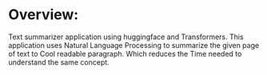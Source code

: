 # Overview:
Text summarizer application using huggingface and Transformers. This application uses Natural Language Processing to summarize the given page of text to Cool readable paragraph. Which reduces the Time needed to understand the same concept.

